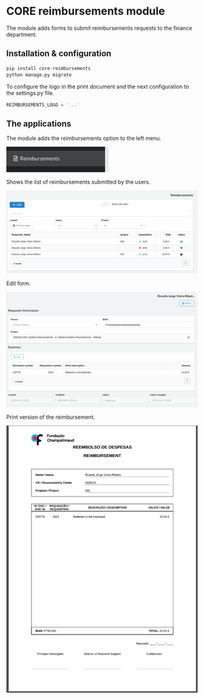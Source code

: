 # CORE reimbursements module #

The module adds forms to submit reimbursements requests to the finance department.


## Installation & configuration

```python
pip install core-reimbursements
python manage.py migrate
```

To configure the logo in the print document and the next configuration to the settings.py file.

```python
REIMBURSEMENTS_LOGO = '...'
```


## The applications

The module adds the reimbursements option to the left menu.

![Menu](docs/images/menu.png)

Shows the list of reimbursements submitted by the users.

![Menu](docs/images/list.png)

Edit form.

![Menu](docs/images/edit-form.png)

Print version of the reimbursement.

![Menu](docs/images/print.png)